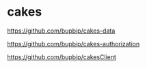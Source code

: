 # cakes

https://github.com/bupbip/cakes-data

https://github.com/bupbip/cakes-authorization

https://github.com/bupbip/cakesClient
